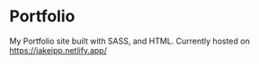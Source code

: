 # Portfolio
My Portfolio site built with SASS, and HTML. Currently hosted on https://jakeipp.netlify.app/
